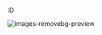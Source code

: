 :D


![images-removebg-preview](https://github.com/user-attachments/assets/ab2ddedc-35c1-4a2e-82d3-10351b21464d)
